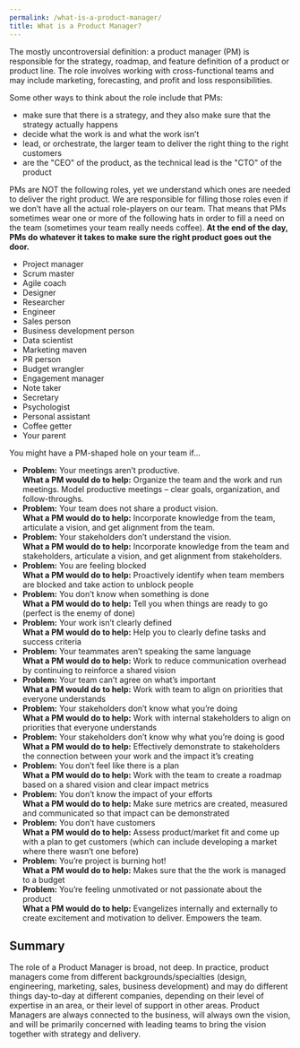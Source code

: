 ```yaml
---
permalink: /what-is-a-product-manager/
title: What is a Product Manager?
---
```


The mostly uncontroversial definition: a product manager (PM) is responsible for the strategy, roadmap, and feature definition of a product or product line. The role involves working with cross-functional teams and may include marketing, forecasting, and profit and loss responsibilities.

Some other ways to think about the role include that PMs:

- make sure that there is a strategy, and they also make sure that the strategy actually happens
- decide what the work is and what the work isn’t
- lead, or orchestrate, the larger team to deliver the right thing to the right customers
- are the "CEO" of the product, as the technical lead is the "CTO" of the product

PMs are NOT the following roles, yet we understand which ones are needed to deliver the right product. We are responsible for filling those roles even if we don’t have all the actual role-players on our team. That means that PMs sometimes wear one or more of the following hats in order to fill a need on the team (sometimes your team really needs coffee). **At the end of the day, PMs do whatever it takes to make sure the right product goes out the door.**

- Project manager
- Scrum master
- Agile coach
- Designer
- Researcher
- Engineer
- Sales person
- Business development person 
- Data scientist
- Marketing maven
- PR person
- Budget wrangler
- Engagement manager
- Note taker
- Secretary
- Psychologist
- Personal assistant
- Coffee getter
- Your parent

You might have a PM-shaped hole on your team if...

- **Problem:** Your meetings aren’t productive.<br>**What a PM would do to help:** Organize the team and the work and run meetings. Model productive meetings – clear goals, organization, and follow-throughs.
- **Problem:** Your team does not share a product vision.<br>**What a PM would do to help:** Incorporate knowledge from the team, articulate a vision, and get alignment from the team.
- **Problem:** Your stakeholders don’t understand the vision.<br>**What a PM would do to help:** Incorporate knowledge from the team and stakeholders, articulate a vision, and get alignment from stakeholders.
- **Problem:** You are feeling blocked<br>**What a PM would do to help:** Proactively identify when team members are blocked and take action to unblock people
- **Problem:** You don’t know when something is done<br>**What a PM would do to help:** Tell you when things are ready to go (perfect is the enemy of done)
- **Problem:** Your work isn’t clearly defined<br>**What a PM would do to help:** Help you to clearly define tasks and success criteria
- **Problem:** Your teammates aren’t speaking the same language<br>**What a PM would do to help:** Work to reduce communication overhead by continuing to reinforce a shared vision
- **Problem:** Your team can’t agree on what’s important<br>**What a PM would do to help:** Work with team to align on priorities that everyone understands
- **Problem:** Your stakeholders don’t know what you’re doing<br>**What a PM would do to help:** Work with internal stakeholders to align on priorities that everyone understands
- **Problem:** Your stakeholders don’t know why what you’re doing is good<br>**What a PM would do to help:** Effectively demonstrate to stakeholders the connection between your work and the impact it’s creating
- **Problem:** You don’t feel like there is a plan<br>**What a PM would do to help:** Work with the team to create a roadmap based on a shared vision and clear impact metrics
- **Problem:** You don’t know the impact of your efforts<br>**What a PM would do to help:** Make sure metrics are created, measured and communicated so that impact can be demonstrated
- **Problem:** You don’t have customers<br>**What a PM would do to help:** Assess product/market fit and come up with a plan to get customers (which can include developing a market where there wasn’t one before)
- **Problem:** You’re project is burning hot!<br>**What a PM would do to help:** Makes sure that the the work is managed to a budget
- **Problem:** You’re feeling unmotivated or not passionate about the product<br>**What a PM would do to help:** Evangelizes internally and externally to create excitement and motivation to deliver. Empowers the team.

## Summary

The role of a Product Manager is broad, not deep. In practice, product managers come from different backgrounds/specialties (design, engineering, marketing, sales, business development) and may do different things day-to-day at different companies, depending on their level of expertise in an area, or their level of support in other areas. Product Managers are always connected to the business, will always own the vision, and will be primarily concerned with leading teams to bring the vision together with strategy and delivery. 
